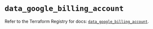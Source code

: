 # `data_google_billing_account`

Refer to the Terraform Registry for docs: [`data_google_billing_account`](https://registry.terraform.io/providers/hashicorp/google/5.41.0/docs/data-sources/billing_account).
